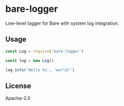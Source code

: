 # bare-logger

Low-level logger for Bare with system log integration.

## Usage

```js
const Log = require('bare-logger')

const log = new Log()

log.info('Hello %s', 'world!')
```

## License

Apache-2.0
